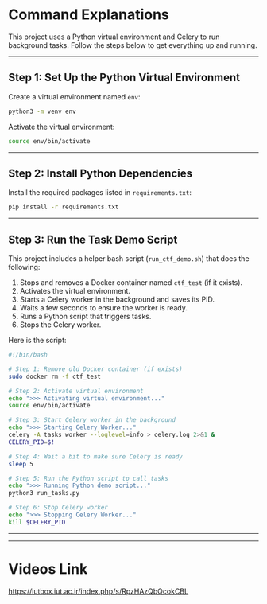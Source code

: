 # Command Explanations

This project uses a Python virtual environment and Celery to run background tasks. Follow the steps below to get everything up and running.

---

## Step 1: Set Up the Python Virtual Environment

Create a virtual environment named `env`:

```bash
python3 -m venv env
```

Activate the virtual environment:

```bash
source env/bin/activate
```

---

## Step 2: Install Python Dependencies

Install the required packages listed in `requirements.txt`:

```bash
pip install -r requirements.txt
```

---

## Step 3: Run the Task Demo Script

This project includes a helper bash script (`run_ctf_demo.sh`) that does the following:

1. Stops and removes a Docker container named `ctf_test` (if it exists).
2. Activates the virtual environment.
3. Starts a Celery worker in the background and saves its PID.
4. Waits a few seconds to ensure the worker is ready.
5. Runs a Python script that triggers tasks.
6. Stops the Celery worker.

Here is the script:

```bash
#!/bin/bash

# Step 1: Remove old Docker container (if exists)
sudo docker rm -f ctf_test

# Step 2: Activate virtual environment
echo ">>> Activating virtual environment..."
source env/bin/activate

# Step 3: Start Celery worker in the background
echo ">>> Starting Celery Worker..."
celery -A tasks worker --loglevel=info > celery.log 2>&1 &
CELERY_PID=$!

# Step 4: Wait a bit to make sure Celery is ready
sleep 5

# Step 5: Run the Python script to call tasks
echo ">>> Running Python demo script..."
python3 run_tasks.py

# Step 6: Stop Celery worker
echo ">>> Stopping Celery Worker..."
kill $CELERY_PID
```

---

---
# Videos Link
https://iutbox.iut.ac.ir/index.php/s/RpzHAzQbQcokCBL

